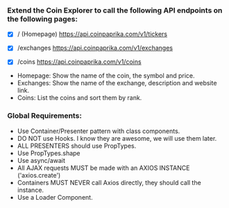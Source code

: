 ### Extend the Coin Explorer to call the following API endpoints on the following pages:

- [x] / (Homepage) https://api.coinpaprika.com/v1/tickers
- [x] /exchanges https://api.coinpaprika.com/v1/exchanges
- [x] /coins https://api.coinpaprika.com/v1/coins


* Homepage: Show the name of the coin, the symbol and price.
* Exchanges: Show the name of the exchange, description and website link.
* Coins: List the coins and sort them by rank.


### Global Requirements:

- Use Container/Presenter pattern with class components.
- DO NOT use Hooks. I know they are awesome, we will use them later.
- ALL PRESENTERS should use PropTypes.
- Use PropTypes.shape
- Use async/await
- All AJAX requests MUST be made with an AXIOS INSTANCE ('axios.create')
- Containers MUST NEVER call Axios directly, they should call the instance.
- Use a Loader Component.
